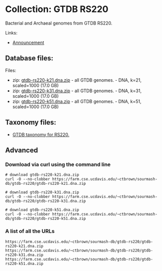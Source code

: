 <!-- automatically generated by code in https://github.com/sourmash-bio/2025-sourmash-databases-doc-template/ -->
<!-- template file: templates/complete.md -->

# Collection: GTDB RS220

Bacterial and Archaeal genomes from GTDB RS220.

Links:

* [Announcement](https://forum.gtdb.ecogenomic.org/t/announcing-gtdb-r09-rs220/595)

## Database files:

Files:

* zip: [gtdb-rs220-k21.dna.zip](https://farm.cse.ucdavis.edu/~ctbrown/sourmash-db/gtdb-rs220/gtdb-rs220-k21.dna.zip) - all GTDB genomes. - DNA, k=21, scaled=1000 (17.0 GB)
* zip: [gtdb-rs220-k31.dna.zip](https://farm.cse.ucdavis.edu/~ctbrown/sourmash-db/gtdb-rs220/gtdb-rs220-k31.dna.zip) - all GTDB genomes. - DNA, k=31, scaled=1000 (17.0 GB)
* zip: [gtdb-rs220-k51.dna.zip](https://farm.cse.ucdavis.edu/~ctbrown/sourmash-db/gtdb-rs220/gtdb-rs220-k51.dna.zip) - all GTDB genomes. - DNA, k=51, scaled=1000 (17.0 GB)



## Taxonomy files:

* [GTDB taxonomy for RS220.](https://farm.cse.ucdavis.edu/~ctbrown/sourmash-db/gtdb-rs220.lineages.csv)


## Advanced

### Download via curl using the command line

```shell
# download gtdb-rs220-k21.dna.zip
curl -O --no-clobber https://farm.cse.ucdavis.edu/~ctbrown/sourmash-db/gtdb-rs220/gtdb-rs220-k21.dna.zip

# download gtdb-rs220-k31.dna.zip
curl -O --no-clobber https://farm.cse.ucdavis.edu/~ctbrown/sourmash-db/gtdb-rs220/gtdb-rs220-k31.dna.zip

# download gtdb-rs220-k51.dna.zip
curl -O --no-clobber https://farm.cse.ucdavis.edu/~ctbrown/sourmash-db/gtdb-rs220/gtdb-rs220-k51.dna.zip

```

### A list of all the URLs

```
https://farm.cse.ucdavis.edu/~ctbrown/sourmash-db/gtdb-rs220/gtdb-rs220-k21.dna.zip
https://farm.cse.ucdavis.edu/~ctbrown/sourmash-db/gtdb-rs220/gtdb-rs220-k31.dna.zip
https://farm.cse.ucdavis.edu/~ctbrown/sourmash-db/gtdb-rs220/gtdb-rs220-k51.dna.zip
```